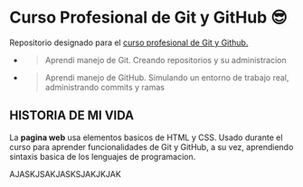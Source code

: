 # Curso Profesional de Git y GitHub 😎
Repositorio designado para el [curso profesional de Git y Github.](https://platzi.com/cursos/git-github/)

* > Aprendi manejo de Git. Creando repositorios y su administracion
* > Aprendi manejo de GitHub. Simulando un entorno de trabajo real, administrando commits y ramas

## HISTORIA DE MI VIDA

La **pagina web** usa elementos basicos de HTML y CSS. Usado durante el curso para aprender funcionalidades de Git y GitHub, a su vez, aprendiendo sintaxis basica de los lenguajes de programacion.

AJASKJSAKJASKSJAKJKJAK